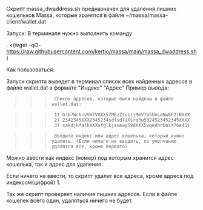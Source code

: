 Скрипт massa_dwaddress.sh предназначен для удаления лишних кошельков Massa, 
которые хранятся в файлe ~/massa/massa-client/wallet.dat

Запуск:
В терминале нужно выполнить команду

. <(wget -qO- https://raw.githubusercontent.com/kertio/massa/main/massa_dwaddress.sh)

Как пользоваться:

  Запуск скрипта выведет в терминал список всех найденных адресов в файле wallet.dat в формате "Индекс" "Адрес"
    Пример вывода: 
      
>>>      Список адресов, которые были найдены в файле wallet.dat:

>>>      1) GJ67Wc6cvVH7VXXX57MEzZsuzijMmV7p5UeLeNw8F2jBXXX
>>>      2) 2342345XXX2345234sdfsdfaXsrq3w5324523452345XXXX
>>>      3) sakdjhfalkXXXnfglkjauewy598XXX5wqe4hrbasX76e45t
  
>>>      Введите индекс или адрес кошелька, который нужно удалить. (Если ничего не вводить, по умолчанию удалятся все, кроме первого)

  Можно ввести как индекс (номер) под которым хранится адрес кошелька, так и адрес для удаления.
  
  Если ничего не ввести, то скрипт удалит все адреса, кроме адреса под индексом(цифрой) 1. 
  
      
  Так же скрипт проверяет наличие лишних адресов. Если в файле кошелек всего один, удаляться ничего не будет. 
  
      
